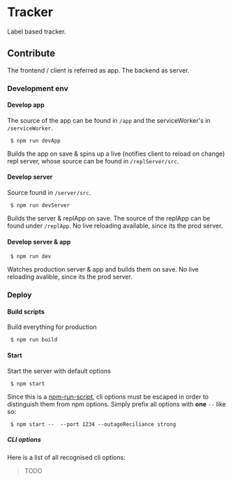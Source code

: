 # Tracker

Label based tracker.

## Contribute

The frontend / client is referred as app. The backend as server.

### Development env

#### Develop app

The source of the app can be found in `/app` and the serviceWorker's in `/serviceWorker`.

```
 $ npm run devApp
```

Builds the app on save & spins up a live (notifies client to reload on change) repl server, whose source can be found in `/replServer/src`.

#### Develop server

Source found in `/server/src`.

```
 $ npm run devServer
```

Builds the server & replApp on save. The source of the replApp can be found under `/replApp`. No live reloading available, since its the prod server.

#### Develop server & app

```
 $ npm run dev
```

Watches production server & app and builds them on save. No live reloading avalible, since its the prod server.

### Deploy

#### Build scripts

Build everything for production

```
 $ npm run build
```

#### Start

Start the server with default options

```
 $ npm start
```

Since this is a [npm-run-script](https://docs.npmjs.com/cli/run-script), cli options must be escaped in order to distinguish them from npm options. Simply prefix all options with **one** `--` like so: 

```
 $ npm start --  --port 1234 --outageReciliance strong
```

##### CLI options

Here is a list of all recognised cli options:

> TODO